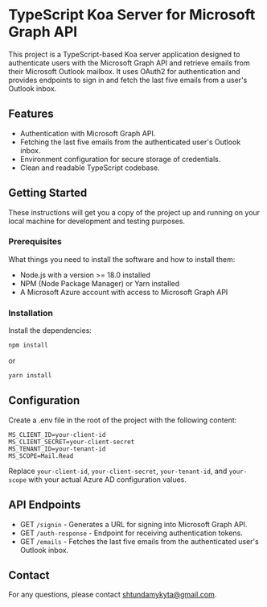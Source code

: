 # TypeScript Koa Server for Microsoft Graph API

This project is a TypeScript-based Koa server application designed to authenticate users with the Microsoft Graph API and retrieve emails from their Microsoft Outlook mailbox. It uses OAuth2 for authentication and provides endpoints to sign in and fetch the last five emails from a user's Outlook inbox.

## Features
- Authentication with Microsoft Graph API.
- Fetching the last five emails from the authenticated user's Outlook inbox.
- Environment configuration for secure storage of credentials.
- Clean and readable TypeScript codebase.

## Getting Started
These instructions will get you a copy of the project up and running on your local machine for development and testing purposes.

### Prerequisites
What things you need to install the software and how to install them:
- Node.js with a version >= 18.0 installed
- NPM (Node Package Manager) or Yarn installed
- A Microsoft Azure account with access to Microsoft Graph API

### Installation

Install the dependencies:

   ```bash
   npm install
   ```

   or

   ```bash
   yarn install
   ```

## Configuration

Create a .env file in the root of the project with the following content:

   ```plaintext
   MS_CLIENT_ID=your-client-id
   MS_CLIENT_SECRET=your-client-secret
   MS_TENANT_ID=your-tenant-id
   MS_SCOPE=Mail.Read
   ```

   Replace `your-client-id`, `your-client-secret`, `your-tenant-id`, and `your-scope` with your actual Azure AD configuration values.

## API Endpoints

- GET `/signin` - Generates a URL for signing into Microsoft Graph API.
- GET `/auth-response` - Endpoint for receiving authentication tokens.
- GET `/emails` - Fetches the last five emails from the authenticated user's Outlook inbox.

## Contact

For any questions, please contact [shtundamykyta@gmail.com](mailto:shtundamykyta@gmail.com).
